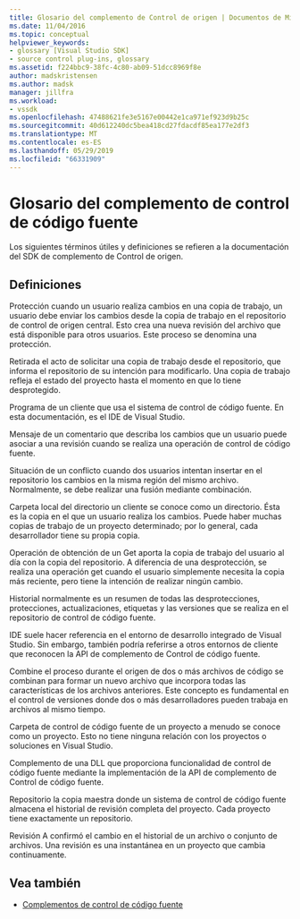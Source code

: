 ```yaml
---
title: Glosario del complemento de Control de origen | Documentos de Microsoft
ms.date: 11/04/2016
ms.topic: conceptual
helpviewer_keywords:
- glossary [Visual Studio SDK]
- source control plug-ins, glossary
ms.assetid: f224bbc9-38fc-4c80-ab09-51dcc8969f8e
author: madskristensen
ms.author: madsk
manager: jillfra
ms.workload:
- vssdk
ms.openlocfilehash: 47488621fe3e5167e00442e1ca971ef923d9b25c
ms.sourcegitcommit: 40d612240dc5bea418cd27fdacdf85ea177e2df3
ms.translationtype: MT
ms.contentlocale: es-ES
ms.lasthandoff: 05/29/2019
ms.locfileid: "66331909"
---
```

# <a name="source-control-plug-in-glossary"></a>Glosario del complemento de control de código fuente
Los siguientes términos útiles y definiciones se refieren a la documentación del SDK de complemento de Control de origen.

## <a name="definitions"></a>Definiciones
 Protección cuando un usuario realiza cambios en una copia de trabajo, un usuario debe enviar los cambios desde la copia de trabajo en el repositorio de control de origen central. Esto crea una nueva revisión del archivo que está disponible para otros usuarios. Este proceso se denomina una protección.

 Retirada el acto de solicitar una copia de trabajo desde el repositorio, que informa el repositorio de su intención para modificarlo. Una copia de trabajo refleja el estado del proyecto hasta el momento en que lo tiene desprotegido.

 Programa de un cliente que usa el sistema de control de código fuente. En esta documentación, es el IDE de Visual Studio.

 Mensaje de un comentario que describa los cambios que un usuario puede asociar a una revisión cuando se realiza una operación de control de código fuente.

 Situación de un conflicto cuando dos usuarios intentan insertar en el repositorio los cambios en la misma región del mismo archivo. Normalmente, se debe realizar una fusión mediante combinación.

 Carpeta local del directorio un cliente se conoce como un directorio. Ésta es la copia en el que un usuario realiza los cambios. Puede haber muchas copias de trabajo de un proyecto determinado; por lo general, cada desarrollador tiene su propia copia.

 Operación de obtención de un Get aporta la copia de trabajo del usuario al día con la copia del repositorio. A diferencia de una desprotección, se realiza una operación get cuando el usuario simplemente necesita la copia más reciente, pero tiene la intención de realizar ningún cambio.

 Historial normalmente es un resumen de todas las desprotecciones, protecciones, actualizaciones, etiquetas y las versiones que se realiza en el repositorio de control de código fuente.

 IDE suele hacer referencia en el entorno de desarrollo integrado de Visual Studio. Sin embargo, también podría referirse a otros entornos de cliente que reconocen la API de complemento de Control de código fuente.

 Combine el proceso durante el origen de dos o más archivos de código se combinan para formar un nuevo archivo que incorpora todas las características de los archivos anteriores. Este concepto es fundamental en el control de versiones donde dos o más desarrolladores pueden trabaja en archivos al mismo tiempo.

 Carpeta de control de código fuente de un proyecto a menudo se conoce como un proyecto. Esto no tiene ninguna relación con los proyectos o soluciones en Visual Studio.

 Complemento de una DLL que proporciona funcionalidad de control de código fuente mediante la implementación de la API de complemento de Control de código fuente.

 Repositorio la copia maestra donde un sistema de control de código fuente almacena el historial de revisión completa del proyecto. Cada proyecto tiene exactamente un repositorio.

 Revisión A confirmó el cambio en el historial de un archivo o conjunto de archivos. Una revisión es una instantánea en un proyecto que cambia continuamente.

## <a name="see-also"></a>Vea también
- [Complementos de control de código fuente](../extensibility/source-control-plug-ins.md)